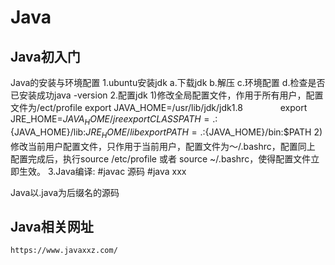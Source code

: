 Java
===========================
## Java初入门

Java的安装与环境配置
1.ubuntu安装jdk
	a.下载jdk
	b.解压
	c.环境配置
	d.检查是否已安装成功java -version
2.配置jdk
	1)修改全局配置文件，作用于所有用户，配置文件为/ect/profile
		export JAVA_HOME=/usr/lib/jdk/jdk1.8
　　　　export JRE_HOME=${JAVA_HOME}/jre
　　　　export CLASSPATH=.:${JAVA_HOME}/lib:${JRE_HOME}/lib
　　　　export PATH=.:${JAVA_HOME}/bin:$PATH
	2)修改当前用户配置文件，只作用于当前用户，配置文件为～/.bashrc，配置同上
	配置完成后，执行source /etc/profile 或者 source ~/.bashrc，使得配置文件立即生效。
3.Java编译:	#javac 源码
			#java xxx

Java以.java为后缀名的源码			


## Java相关网址
	https://www.javaxxz.com/